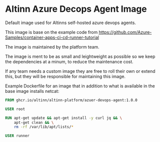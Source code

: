 # Altinn Azure Decops Agent Image
Default image used for Altinns self-hosted azure devops agents.

This image is base on the example code from https://github.com/Azure-Samples/container-apps-ci-cd-runner-tutorial

The image is maintained by the platform team.

The image is ment to be as small and leightweight as possible so we keep the dependencies at a minum, to reduce the maintenance cost.

If any team needs a custom image they are free to roll their own or extend this, but they will be responsible for maintaining this image.

Example Dockerfile for an image that in addition to what is available in the base image installs netcat:

```Dockerfile
FROM ghcr.io/altinn/altinn-platform/azuer-devops-agent:1.0.0

USER root

RUN apt-get update && apt-get install -y curl jq && \
    apt-get clean && \
    rm -rf /var/lib/apt/lists/*

USER runner
```
